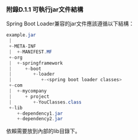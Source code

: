 ### 附錄D.1.1 可執行jar文件結構

Spring Boot Loader兼容的jar文件應該遵循以下結構：

```java
example.jar
 |
 +-META-INF
 |  +-MANIFEST.MF
 +-org
 |  +-springframework
 |     +-boot
 |        +-loader
 |           +-<spring boot loader classes>
 +-com
 |  +-mycompany
 |     + project
 |        +-YouClasses.class
 +-lib
    +-dependency1.jar
    +-dependency2.jar
```
依賴需要放到內部的lib目錄下。

